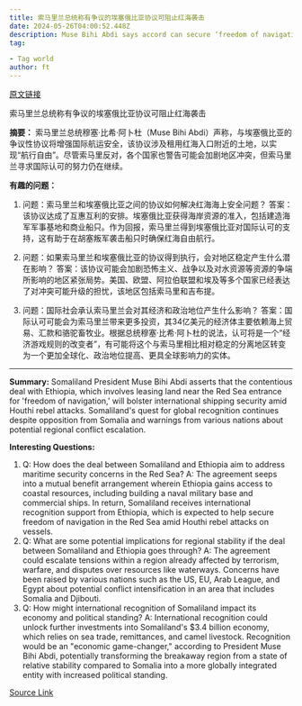 ```yaml
---
title: 索马里兰总统称有争议的埃塞俄比亚协议可阻止红海袭击
date: 2024-05-26T04:00:52.448Z
description: Muse Bihi Abdi says accord can secure ‘freedom of navigation’ in waterway where Houthi rebels have attacked international shipping
tag: 

- Tag world
author: ft
---
```


[原文链接](https://ft.com/content/c4593986-94dd-478b-96db-ac070e99861e)

索马里兰总统称有争议的埃塞俄比亚协议可阻止红海袭击

**摘要：**
索马里兰总统穆塞·比希·阿卜杜（Muse Bihi Abdi）声称，与埃塞俄比亚的争议性协议将增强国际航运安全，该协议涉及租用红海入口附近的土地，以实现“航行自由”。尽管索马里反对，各个国家也警告可能会加剧地区冲突，但索马里兰寻求国际认可的努力仍在继续。

**有趣的问题：**

1. 问题：索马里兰和埃塞俄比亚之间的协议如何解决红海海上安全问题？
   答案：该协议达成了互惠互利的安排。埃塞俄比亚获得海岸资源的准入，包括建造海军军事基地和商业船只。作为回报，索马里兰得到埃塞俄比亚对国际认可的支持，这有助于在胡塞叛军袭击船只时确保红海自由航行。

2. 问题：如果索马里兰和埃塞俄比亚的协议得到执行，会对地区稳定产生什么潜在影响？
   答案：该协议可能会加剧恐怖主义、战争以及对水资源等资源的争端所影响的地区紧张局势。美国、欧盟、阿拉伯联盟和埃及等多个国家已经表达了对冲突可能升级的担忧，该地区包括索马里和吉布提。

3. 问题：国际社会承认索马里兰会对其经济和政治地位产生什么影响？
   答案：国际认可可能会为索马里兰带来更多投资，其34亿美元的经济体主要依赖海上贸易、汇款和骆驼畜牧业。根据总统穆塞·比希·阿卜杜的说法，认可将是一个“经济游戏规则的改变者”，有可能将这个与索马里相比相对稳定的分离地区转变为一个更加全球化、政治地位提高、更具全球影响力的实体。

---

**Summary:**
Somaliland President Muse Bihi Abdi asserts that the contentious deal with Ethiopia, which involves leasing land near the Red Sea entrance for 'freedom of navigation,' will bolster international shipping security amid Houthi rebel attacks. Somaliland's quest for global recognition continues despite opposition from Somalia and warnings from various nations about potential regional conflict escalation.

**Interesting Questions:**
1. Q: How does the deal between Somaliland and Ethiopia aim to address maritime security concerns in the Red Sea? 
   A: The agreement seeps into a mutual benefit arrangement wherein Ethiopia gains access to coastal resources, including building a naval military base and commercial ships. In return, Somaliland receives international recognition support from Ethiopia, which is expected to help secure freedom of navigation in the Red Sea amid Houthi rebel attacks on vessels.
2. Q: What are some potential implications for regional stability if the deal between Somaliland and Ethiopia goes through? 
   A: The agreement could escalate tensions within a region already affected by terrorism, warfare, and disputes over resources like waterways. Concerns have been raised by various nations such as the US, EU, Arab League, and Egypt about potential conflict intensification in an area that includes Somalia and Djibouti.
3. Q: How might international recognition of Somaliland impact its economy and political standing? 
   A: International recognition could unlock further investments into Somaliland's $3.4 billion economy, which relies on sea trade, remittances, and camel livestock. Recognition would be an "economic game-changer," according to President Muse Bihi Abdi, potentially transforming the breakaway region from a state of relative stability compared to Somalia into a more globally integrated entity with increased political standing.


[Source Link](https://ft.com/content/c4593986-94dd-478b-96db-ac070e99861e)

